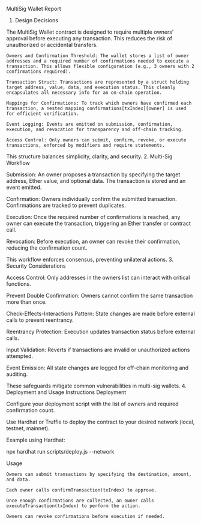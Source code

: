 MultiSig Wallet Report
1. Design Decisions

The MultiSig Wallet contract is designed to require multiple owners’ approval before executing any transaction. This reduces the risk of unauthorized or accidental transfers.

    Owners and Confirmation Threshold: The wallet stores a list of owner addresses and a required number of confirmations needed to execute a transaction. This allows flexible configuration (e.g., 3 owners with 2 confirmations required).

    Transaction Struct: Transactions are represented by a struct holding target address, value, data, and execution status. This cleanly encapsulates all necessary info for an on-chain operation.

    Mappings for Confirmations: To track which owners have confirmed each transaction, a nested mapping confirmations[txIndex][owner] is used for efficient verification.

    Event Logging: Events are emitted on submission, confirmation, execution, and revocation for transparency and off-chain tracking.

    Access Control: Only owners can submit, confirm, revoke, or execute transactions, enforced by modifiers and require statements.

This structure balances simplicity, clarity, and security.
2. Multi-Sig Workflow

   Submission: An owner proposes a transaction by specifying the target address, Ether value, and optional data. The transaction is stored and an event emitted.

   Confirmation: Owners individually confirm the submitted transaction. Confirmations are tracked to prevent duplicates.

   Execution: Once the required number of confirmations is reached, any owner can execute the transaction, triggering an Ether transfer or contract call.

   Revocation: Before execution, an owner can revoke their confirmation, reducing the confirmation count.

This workflow enforces consensus, preventing unilateral actions.
3. Security Considerations

   Access Control: Only addresses in the owners list can interact with critical functions.

   Prevent Double Confirmation: Owners cannot confirm the same transaction more than once.

   Check-Effects-Interactions Pattern: State changes are made before external calls to prevent reentrancy.

   Reentrancy Protection: Execution updates transaction status before external calls.

   Input Validation: Reverts if transactions are invalid or unauthorized actions attempted.

   Event Emission: All state changes are logged for off-chain monitoring and auditing.

These safeguards mitigate common vulnerabilities in multi-sig wallets.
4. Deployment and Usage Instructions
   Deployment

   Configure your deployment script with the list of owners and required confirmation count.

   Use Hardhat or Truffle to deploy the contract to your desired network (local, testnet, mainnet).

   Example using Hardhat:

   npx hardhat run scripts/deploy.js --network <network-name>

Usage

    Owners can submit transactions by specifying the destination, amount, and data.

    Each owner calls confirmTransaction(txIndex) to approve.

    Once enough confirmations are collected, an owner calls executeTransaction(txIndex) to perform the action.

    Owners can revoke confirmations before execution if needed.